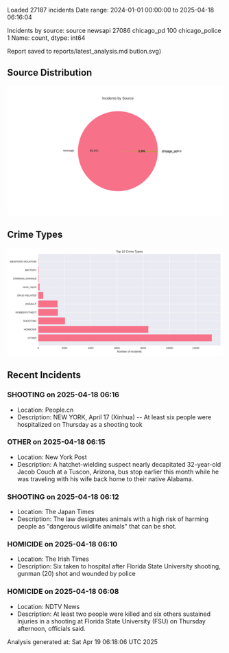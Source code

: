 
Loaded 27187 incidents
Date range: 2024-01-01 00:00:00 to 2025-04-18 06:16:04

Incidents by source:
source
newsapi           27086
chicago_pd          100
chicago_police        1
Name: count, dtype: int64

Report saved to reports/latest_analysis.md
bution.svg)

## Source Distribution
![Source Distribution](images/source_distribution.svg)

## Crime Types
![Crime Types](images/crime_types.svg)

## Recent Incidents

### SHOOTING on 2025-04-18 06:16
- Location: People.cn
- Description: NEW YORK, April 17 (Xinhua) -- At least six people were hospitalized on Thursday as a shooting took


### OTHER on 2025-04-18 06:15
- Location: New York Post
- Description: A hatchet-wielding suspect nearly decapitated 32-year-old Jacob Couch at a Tuscon, Arizona, bus stop earlier this month while he was traveling with his wife back home to their native Alabama.


### SHOOTING on 2025-04-18 06:12
- Location: The Japan Times
- Description: The law designates animals with a high risk of harming people as "dangerous wildlife animals" that can be shot.


### HOMICIDE on 2025-04-18 06:10
- Location: The Irish Times
- Description: Six taken to hospital after Florida State University shooting, gunman (20) shot and wounded by police


### HOMICIDE on 2025-04-18 06:08
- Location: NDTV News
- Description: At least two people were killed and six others sustained injuries in a shooting at Florida State University (FSU) on Thursday afternoon, officials said.

Analysis generated at: Sat Apr 19 06:18:06 UTC 2025

